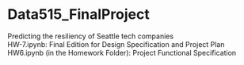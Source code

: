 # Data515_FinalProject
Predicting the resiliency of Seattle tech companies   
HW-7.ipynb: Final Edition for Design Specification and Project Plan  
HW6.ipynb (in the Homework Folder): Project Functional Specification
